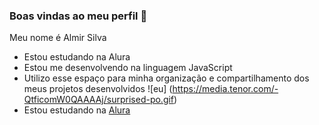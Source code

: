 ### Boas vindas ao meu perfil 💙
Meu nome é Almir Silva
- Estou estudando na Alura
- Estou me desenvolvendo na linguagem JavaScript
- Utilizo esse espaço para minha organização e
compartilhamento dos meus projetos desenvolvidos
![eu] (https://media.tenor.com/-QtficomW0QAAAAj/surprised-po.gif)
- Estou estudando na [Alura](https://www.alura.com.br)

